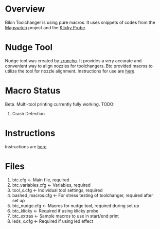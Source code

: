 # Overview
Bikin Toolchanger is using pure macros. It uses snippets of codes from the [Magswitch](https://github.com/jera-sea/MagSwitch-Toolchanger) project and the
[Klicky Probe](https://github.com/jlas1/Klicky-Probe).

# Nudge Tool
Nudge tool was created by [zruncho](https://github.com/zruncho3d/nudge). It provides a very accurate and convenient way to align nozzles for toolchangers.
Btc provided macros to utilize the tool for nozzle alignment. Instructions for use are [here](https://github.com/Bikin-Creative/Lineux-Toolchanger/blob/main/Manual/NUDGE.md).

# Macro Status
Beta. Multi-tool printing currently fully working.
TODO:
1. Crash Detection

# Instructions
Instructions are [here](https://github.com/Bikin-Creative/Lineux-Toolchanger/blob/main/Manual/KLIPPER.md)

# Files
1. btc.cfg <- Main file, required
2. btc_variables.cfg <- Variables, required
3. tool_x.cfg <- Individual tool settings, required
4. bashed_macros.cfg <- For stress testing of toolchanger, required after set up
5. btc_nudge.cfg <- Macros for nudge tool, required during set up
6. btc_klicky <- Required if using klicky probe
7. btc_extras <- Sample macros to use in start/end print
8. leds_x.cfg <- Required if using led effect